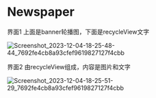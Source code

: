 # Newspaper

界面1 上面是banner轮播图，下面是recycleView文字

![Screenshot_2023-12-04-18-25-48-44_7692fe4cb8a93cfef9619827127f4cbb](https://github.com/kamddrrcoco/Newspaper/assets/145995925/cf1d8e5e-ee22-4f47-81af-2771263565a8)


界面2 由recycleView组成，内容是图片和文字

![Screenshot_2023-12-04-18-25-51-29_7692fe4cb8a93cfef9619827127f4cbb](https://github.com/kamddrrcoco/Newspaper/assets/145995925/91192162-b19a-4143-aa68-7fa8e5776e36)

